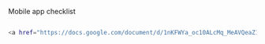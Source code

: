 Mobile app checklist
```bash

<a href="https://docs.google.com/document/d/1nKFWYa_oc10ALcMq_MeAVQeaZ1RJzf2MNZUunSX3zTs/edit?usp=sharing">here</a>.</p>
```
